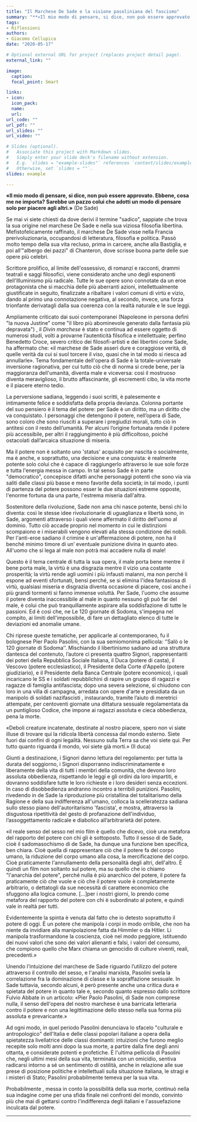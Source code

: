 ```yaml
---
title: "Il Marchese De Sade e la visione pasoliniana del fascismo"
summary: "**«Il mio modo di pensare, si dice, non può essere approvato. Ebbene, cosa me ne importa? Sarebbe un pazzo colui che adotti un modo di pensare solo per piacere agli altri.»**  (De Sade)"
tags:
- Riflessioni
authors:
- Giacomo Cellupica
date: "2020-05-17"

# Optional external URL for project (replaces project detail page).
external_link: ""

image:
  caption:
  focal_point: Smart

links:
- icon:
  icon_pack:
  name:
  url:
url_code: ""
url_pdf: ""
url_slides: ""
url_video: ""

# Slides (optional).
#   Associate this project with Markdown slides.
#   Simply enter your slide deck's filename without extension.
#   E.g. `slides = "example-slides"` references `content/slides/example-slides.md`.
#   Otherwise, set `slides = ""`.
slides: example

---
```


**«Il mio modo di pensare, si dice, non può essere approvato. Ebbene, cosa me ne importa? Sarebbe un pazzo colui che adotti un modo di pensare solo per piacere agli altri.»**  (De Sade)

Se mai vi siete chiesti da dove derivi il termine "sadico", sappiate che trova la sua origine nel marchese De Sade e nella sua viziosa filosofia libertina. Mefistofelicamente raffinato, il marchese De Sade visse nella Francia prerivoluzionaria, occupandosi di letteratura, filosofia e politica. Passò molto tempo della sua vita recluso, prima in carcere, anche alla Bastiglia, e poi all’"albergo dei pazzi" di Chanteron, dove scrisse buona parte delle sue opere più celebri.

Scrittore prolifico, al limite dell'ossessivo, di romanzi e racconti, drammi teatrali e saggi filosofici, viene considerato anche uno degli esponenti dell'Illuminismo più radicale. Tutte le sue opere sono connotate da un eroe protagonista che si macchia delle più aberranti azioni, intellettualmente giustificate in seguito, finalizzate a ribaltare i valori comuni di virtù e vizio, dando al primo una connotazione negativa, al secondo, invece, una forza trionfante derivatagli dalla sua coerenza con la realtà naturale e le sue leggi.

Ampliamente criticato  dai suoi contemporanei (Napoleone in persona definì "la nuova Justine" come "il libro più abominevole generato dalla fantasia più depravata") , il *Divin marchese* è stato e continua ad essere oggetto di numerosi studi, volti a provarne l’autenticità filsofica e intellettuale; perfino Benedetto Croce, severo critico dei filosofi-artisti e dei libertini come Sade, ha affermato che: «il marchese de Sade asserì dure e coraggiose verità, di quelle verità da cui si suol torcere il viso, quasi che in tal modo si riesca ad annullarle». Tema fondamentale dell'opera di Sade è la totale-universale inversione ragionativa, per cui tutto ciò che di norma si crede bene, per la maggioranza dell'umanità,  diventa male e viceversa: così il mostruoso diventa meraviglioso, il brutto affascinante, gli escrementi cibo, la vita morte e il piacere eterno tedio.

La perversione sadiana, leggendo i suoi scritti, è palesemente e  intimamente felice e soddisfatta della propria devianza. Colonna portante del suo pensiero è il tema del potere: per Sade è un diritto, ma un diritto che va conquistato. I personaggi che detengono il potere, nell’opera di Sade, sono coloro che sono riusciti a superare i pregiudizi morali, tutto ciò in antitesi con il resto dell’umanità. Per alcuni l’origine fortunata rende il potere più accessibile, per altri il raggiungimento è più difficoltoso, poiché ostacolati dall’arcaica situazione di miseria.

Ma il potere non è soltanto uno 'status' acquisito per nascita o socialmente, ma è anche, e soprattutto, una decisione e una conquista: è realmente potente solo colui che è capace di raggiungerlo attraverso le sue sole forze e tutta l'energia messa in campo. In tal senso Sade è in parte "democratico", concepisce difatti anche personaggi potenti che sono via via saliti dalle classi più basse e meno favorite della società; in tal modo, i punti di partenza del potere possono esser le due situazioni estreme opposte, l'enorme fortuna da una parte, l'estrema miseria dall'altra.

Sostenitore della rivoluzione, Sade non ama chi nasce potente, bensì chi lo diventa: così le stesse idee rivoluzionarie di uguaglianza e libertà  sono, in Sade, argomenti attraverso i quali viene affermato il diritto dell'uomo al dominio. Tutto ciò accade proprio nel momento in cui le distinzioni scompaiono e i miserabili vengono elevati alla stessa condizione dei nobili. Per l'anti-eroe sadiano il crimine è un'affermazione di potere, non ha il benché minimo timore di un’ eventuale punizione divina in quanto ateo. All'uomo che si lega al male non potrà mai accadere nulla di male!

Questo è il tema centrale di tutta la sua opera, il male porta bene mentre il bene porta male, la virtù è una disgrazia mentre il vizio una costante prosperità; la virtù rende agli uomini i più infausti malanni, ma non perché li espone ad eventi sfortunati, bensì perché, se si elimina l'idea fantasiosa di virtù, qualsiasi miseria e disgrazia diventa occasione di piacere, così anche i più grandi tormenti si fanno immense voluttà. Per Sade, l'uomo che assume il potere diventa inaccessibile al male in quanto nessuno gli può far del male, è colui che può tranquillamente aspirare alla soddisfazione di tutte le passioni. Ed è così che, ne Le 120 giornate di Sodoma, s'impegna nel compito, ai limiti dell'impossibile, di fare un dettagliato elenco di tutte le deviazioni ed anomalie umane.

Chi riprese queste tematiche, per applicarle al contemporaneo, fu il bolognese Pier Paolo Pasolini, con la sua semiomonima pellicola: ‘’Salò o le 120 giornate di Sodoma’’. Mischiando il libertinismo sadiano ad una struttura dantesca del contenuto, l’autore ci presenta quattro Signori, rappresentanti dei poteri della Repubblica Sociale Italiana, il Duca (potere di casta), il Vescovo (potere ecclesiastico), il Presidente della Corte d'Appello (potere giudiziario), e il Presidente della Banca Centrale (potere economico), i quali incaricano le SS e i soldati repubblichini di rapire un gruppo di ragazzi e ragazze di famiglia antifascista; dopo una severa selezione, si chiudono con loro in una villa di campagna, arredata con opere d'arte e presidiata da un manipolo di soldati nazifascisti , instaurando, tramite l’aiuto di meretrici attempate, per centoventi giornate una dittatura sessuale regolamentata da un puntiglioso Codice, che impone ai ragazzi assoluta e cieca obbedienza, pena la morte.

 «Deboli creature incatenate, destinate al nostro piacere, spero non vi siate illuse di trovare qui la ridicola libertà concessa dal mondo esterno. Siete fuori dai confini di ogni legalità. Nessuno sulla Terra sa che voi siete qui. Per tutto quanto riguarda il mondo, voi siete già morti.»  (Il duca)
 
Giunti a destinazione, i Signori danno lettura del regolamento: per tutta la durata del soggiorno, i Signori disporranno indiscriminatamente e liberamente della vita di tutti i membri della comunità, che devono loro assoluta obbedienza, rispettando le leggi e gli ordini da loro impartiti, e dovranno soddisfare tutte le loro richieste e i loro desideri senza eccezioni. In caso di disobbedienza andranno incontro a terribili punizioni.  Pasolini, rivedendo in de Sade la riproduzione più cristallina del totalitarismo della Ragione e della sua indifferenza all'umano, colloca la scelleratezza sadiana sullo stesso piano dell'autoritarismo 'fascista',  e mostra, attraverso la disgustosa ripetitività del gesto di profanazione dell'individuo, l’assoggettamento radicale e diabolico all’arbitrarietà del potere.  

«il reale senso del sesso nel mio film è quello che dicevo, cioè una metafora del rapporto del potere con chi gli è sottoposto. Tutto il sesso di de Sade, cioè il sadomasochismo di de Sade, ha dunque una funzione ben specifica, ben chiara. Cioè quella di rappresentare ciò che il potere fa del corpo umano, la riduzione del corpo umano alla cosa, la mercificazione del corpo. Cioè praticamente l'annullamento della personalità degli altri, dell'altro. È quindi un film non soltanto sul potere, ma su quello che io chiamo "l'anarchia del potere", perché nulla è più anarchico del potere, il potere fa praticamente ciò che vuole e ciò che il potere vuole è completamente arbitrario, o dettatogli da sue necessità di carattere economico che sfuggono alla logica comune. [...]per i nostri giorni, lo prendo come metafora del rapporto del potere con chi è subordinato al potere, e quindi vale in realtà per tutti.

Evidentemente la spinta è venuta dal fatto che io detesto soprattutto il potere di oggi. È un potere che manipola i corpi in modo orribile, che non ha niente da invidiare alla manipolazione fatta da Himmler o da Hitler. Li manipola trasformandone la coscienza, cioè nel modo peggiore, istituendo dei nuovi valori che sono dei valori alienanti e falsi, i valori del consumo, che compiono quello che Marx chiama un genocidio di culture viventi, reali, precedenti.»

Unendo l'intuizione del marchese de Sade riguardo l’utilizzo del potere attraverso il controllo del sesso, e l'analisi marxista, Pasolini svela la correlazione fra la dominazione di classe e la sopraffazione sessuale. In Sade tuttavia, secondo alcuni, è però presente anche una critica dura e spietata del potere in quanto tale e, secondo quanto espresso dallo scrittore Fulvio Abbate in un articolo: «Pier Paolo Pasolini, di Sade non comprese nulla, il senso dell'opera del nostro marchese è una barricata letteraria contro il potere e non una legittimazione dello stesso nella sua forma più assoluta e prevaricante.»

Ad ogni modo, in quel periodo Pasolini denunciava lo sfacelo "culturale e antropologico" dell'Italia e delle classi popolari italiane a opera della spietatezza livellatrice delle classi dominanti: intuizioni che furono meglio recepite solo molti anni dopo la sua morte, a partire dalla fine degli anni ottanta, e considerate potenti e profetiche. È l'ultima pellicola di Pasolini che, negli ultimi mesi della sua vita, terminata con un omicidio, sentiva radicarsi intorno a sé un sentimento di ostilità, anche in relazione alle sue prese di posizione politiche e intellettuali sulla situazione italiana, le stragi e i misteri di Stato; Pasolini probabilmente temeva per la sua vita.

Probabilmente , messa in conto la possibilità della sua morte, continuò nella sua indagine come per una sfida finale nei confronti del mondo, convinto più che mai di gettarsi contro l'indifferenza degli italiani e l'assuefazione inculcata dal potere.

---
